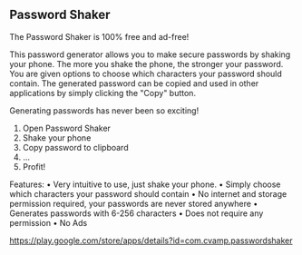 ## Password Shaker

The Password Shaker is 100% free and ad-free!

This password generator allows you to make secure passwords by shaking your phone. The more you shake the phone, the stronger your password. You are given options to choose which characters your password should contain. The generated password can be copied and used in other applications by simply clicking the "Copy" button.

Generating passwords has never been so exciting!
1) Open Password Shaker
2) Shake your phone
3) Copy password to clipboard
4) ...
5) Profit!

Features:
• Very intuitive to use, just shake your phone.
• Simply choose which characters your password should contain
• No internet and storage permission required, your passwords are never stored anywhere
• Generates passwords with 6-256 characters
• Does not require any permission
• No Ads

https://play.google.com/store/apps/details?id=com.cvamp.passwordshaker